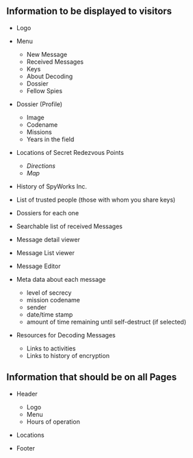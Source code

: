 ## Information to be displayed to visitors

- Logo
- Menu
   - New Message
   - Received Messages
   - Keys
   - About Decoding
   - Dossier
   - Fellow Spies
   
- Dossier (Profile)
    - Image
    - Codename
    - Missions
    - Years in the field
    
- Locations of Secret Redezvous Points 
    - *Directions*
    - *Map*
    
- History of SpyWorks Inc.

- List of trusted people (those with whom you share keys)

- Dossiers for each one

- Searchable list of received Messages

- Message detail viewer

- Message List viewer 

- Message Editor

- Meta data about each message
    - level of secrecy
    - mission codename
    - sender
    - date/time stamp
    - amount of time remaining until self-destruct (if selected)

- Resources for Decoding Messages
    - Links to activities
    - Links to history of encryption

## Information that should be on all Pages
- Header    
    - Logo
    - Menu
    - Hours of operation
- Locations

- Footer